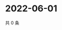 # 2022-06-01

共 0 条

<!-- BEGIN WEIBO -->
<!-- 最后更新时间 Wed Jun 01 2022 18:22:07 GMT+0800 (China Standard Time) -->

<!-- END WEIBO -->
